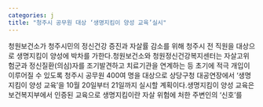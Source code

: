 ```yaml
---
categories: j
title: "청주시 공무원 대상 ‘생명지킴이 양성 교육’실시"
---
```

청원보건소가 청주시민의 정신건강 증진과 자살률 감소를 위해 청주시 전 직원을 대상으로 생명지킴이 양성에 박차를 가한다.청원보건소와 청원정신건강복지센터는 자살고위험군과 정신질환(의심)자를 조기발견하고 치료기관을 연계하는 등 초기에 적극 개입이 이루어질 수 있도록 청주시 공무원 400여 명을 대상으로 상당구청 대공연장에서 &lsquo;생명지킴이 양성 교육&rsquo;을 10월 20일부터 21일까지 실시할 계획이다.생명지킴이 양성 교육은 보건복지부에서 인증된 교육으로 생명지킴이란 자살 위험에 처한 주변인의 &lsquo;신호&rsquo;를